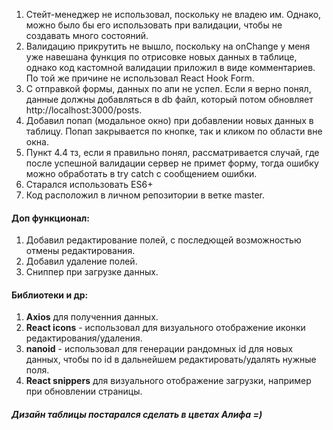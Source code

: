 1.    Стейт-менеджер не использовал, поскольку не владею им. Однако, можно было бы его использовать при валидации, чтобы не создавать много состояний.
2.    Валидацию прикрутить не вышло, поскольку на onChange у меня уже навешана функция по отрисовке новых данных в таблице, однако код кастомной валидации приложил в виде комментариев. По той же причине не использовал React Hook Form.
3.    C отправкой формы, данных по апи не успел. Если я верно понял, данные должны добавляться в db файл, который потом обновляет http://localhost:3000/posts.
4.    Добавил попап (модальное окно) при добавлении новых данных в таблицу. Попап закрывается по кнопке, так и кликом по области вне окна.
5.    Пункт 4.4 тз, если я правильно понял, рассматривается случай, где после успешной валидации сервер не примет форму, тогда ошибку можно обработать в try catch с сообщением ошибки.
6.    Старался использовать ES6+
7.    Код расположил в личном репозитории в ветке master.

#### Доп функционал:

1.    Добавил редактирование полей, с последющей возможностью отмены редактирования.
2.    Добавил удаление полей.
3.    Сниппер при загрузке данных.

#### Библиотеки и др:

1.    **Axios** для полученния данных.
2.    **React icons** - использовал для визуального отображение иконки редактирования/удаления.
3.    **nanoid** - использовал для генерации рандомных id для новых данных, чтобы по id в дальнейшем редактировать/удалять нужные поля.
4.    **React snippers** для визуального отображение загрузки, например при обновлении страницы.

##### Дизайн таблицы постарался сделать в цветах Алифа =)


